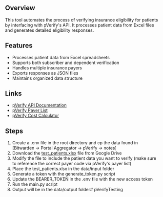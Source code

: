 ## Overview
This tool automates the process of verifying insurance eligibility for patients by interfacing with pVerify's API. It processes patient data from Excel files and generates detailed eligibility responses.

## Features
- Processes patient data from Excel spreadsheets
- Supports both subscriber and dependent verification
- Handles multiple insurance payers
- Exports responses as JSON files
- Maintains organized data structure

## Links
- [pVerify API Documentation](https://pverify.com/api-documentation/)
- [pVerify Payer List](https://pverify.com/payer-list/)
- [pVerify Cost Calculator](https://pverify.com/cost-calculator/)

## Steps
1. Create a .env file in the root directory and cp the data found in [Bitwarden -> Portal Aggregator -> pVerify -> notes]
2. Download the [test_patients.xlsx](https://docs.google.com/spreadsheets/d/1keBz9R08m72Ox0506GAJUlb8zeGlcOy_/edit?gid=1356734240#gid=1356734240) file from Google Drive
3. Modify the file to include the patient data you want to verify (make sure to reference the correct payer code via pVerify's payer list)
4. Place the test_patients.xlsx in the data/input folder
5. Generate a token with the generate_token.py script
6. Update the BEARER_TOKEN in the .env file with the new access token
7. Run the main.py script
8. Output will be in the data/output folder# pVerifyTesting
